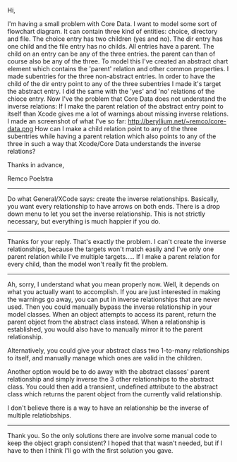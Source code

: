 Hi,

I'm having a small problem with Core Data.
I want to model some sort of flowchart diagram. It can contain three kind of entities: choice, directory and file. The choice entry has two children (yes and no). The dir entry has one child and the file entry has no childs. All entries have a parent. The child on an entry can be any of the three entries. the parent can than of course also be any of the three.
To model this I've created an abstract chart element which contains the 'parent' relation and other common properties. I made subentries for the three non-abstract entries. In order to have the child of the dir entry point to any of the three subentries I made it's target the abstract entry. I did the same with the 'yes' and 'no' relations of the chioce entry.
Now I've the problem that Core Data does not understand the inverse relations: If I make the parent relation of the abstract entry point to itself than Xcode gives me a lot of warnings about missing inverse relations. I made an screenshot of what I've so far: http://beryllium.net/~remco/core-data.png
How can I make a child relation point to any of the three subentries while having a parent relation which also points to any of the three in such a way that Xcode/Core Data understands the inverse relations?

Thanks in advance,

Remco Poelstra

----

Do what General/XCode says: create the inverse relationships.  Basically, you want every relationship to have arrows on both ends.  There is a drop down menu to let you set the inverse relationship.  This is not strictly necessary, but everything is much happier if you do.

----

Thanks for your reply.
That's exactly the problem. I can't create the inverse relationships, because the targets won't match easily and I've only one parent relation while I've multiple targets..... If I make a parent relation for every child, than the model won't really fit the problem.

----

Ah, sorry, I understand what you mean properly now.  Well, it depends on what you actually want to accomplish.  If you are just interested in making the warnings go away, you can put in inverse relationships that are never used.  Then you could manually bypass the inverse relationship in your model classes.  When an object attempts to access its parent, return the parent object from the abstract class instead.  When a relationship is established, you would also have to manually mirror it to the parent relationship.

Alternatively, you could give your abstract class two 1-to-many relationships to itself, and manually manage which ones are valid in the children.

Another option would be to do away with the abstract classes' parent relationship and simply inverse the 3 other relationships to the abstract class.  You could then add a transient, undefined attribute to the abstract class which returns the parent object from the currently valid relationship.

I don't believe there is a way to have an relationship be the inverse of multiple relatiobships.

----

Thank you. So the only solutions there are involve some manual code to keep the object graph consistent? I hoped that that wasn't needed, but if I have to then I think I'll go with the first solution you gave.